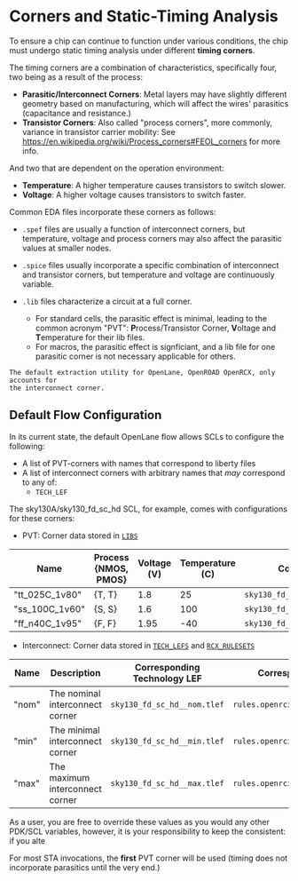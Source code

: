 # Corners and Static-Timing Analysis

To ensure a chip can continue to function under various conditions, the chip
must undergo static timing analysis under different **timing corners**.

The timing corners are a combination of characteristics, specifically four, two
being as a result of the process:

* **Parasitic/Interconnect Corners**: Metal layers may have slightly different
  geometry based on manufacturing, which will affect the wires' parasitics
  (capacitance and resistance.)
* **Transistor Corners**: Also called "process corners", more commonly, variance in transistor carrier mobility:
  See https://en.wikipedia.org/wiki/Process_corners#FEOL_corners for more info.

And two that are dependent on the operation environment:

* **Temperature**: A higher temperature causes transistors to switch slower.
* **Voltage**: A higher voltage causes transistors to switch faster.

Common EDA files incorporate these corners as follows:

* `.spef` files are usually a function of interconnect corners, but temperature,
  voltage and process corners may also affect the parasitic values at smaller nodes.

* `.spice` files usually incorporate a specific combination of interconnect and transistor corners, but temperature and voltage are continuously variable.

* `.lib` files characterize a circuit at a full corner.
    * For standard cells, the parasitic effect is minimal, leading to the common
      acronym "PVT": **P**rocess/Transistor Corner, **V**oltage and **T**emperature
      for their lib files.
    * For macros, the parasitic effect is signficiant, and a lib file for one
      parasitic corner is not necessary applicable for others. 

```{note}
The default extraction utility for OpenLane, OpenROAD OpenRCX, only accounts for
the interconnect corner.
```

## Default Flow Configuration
In its current state, the default OpenLane flow allows SCLs to configure the following:

* A list of PVT-corners with names that correspond to liberty files
* A list of interconnect corners with arbitrary names that *may* correspond to any of:
  * `TECH_LEF`

The sky130A/sky130_fd_sc_hd SCL, for example, comes with configurations for these corners:

* PVT: Corner data stored in [`LIBS`](../reference/pdk_config_vars.md#LIBS)

| Name | Process {NMOS, PMOS} | Voltage (V) | Temperature (C) | Corresponding File |
| - | - | - | - | - |
| "tt_025C_1v80" | {T, T} | 1.8 | 25 | `sky130_fd_sc_hd__tt_025C_1v80.lib` |
| "ss_100C_1v60" | {S, S} | 1.6 | 100 | `sky130_fd_sc_hd__ss_100C_1v60.lib` |
| "ff_n40C_1v95" | {F, F} | 1.95 | -40 | `sky130_fd_sc_hd__ff_n40C_1v95.lib` |

* Interconnect: Corner data stored in [`TECH_LEFS`](../reference/pdk_config_vars.md#TECH_LEFS) and [`RCX_RULESETS`](../reference/pdk_config_vars.md#RCX_RULESETS)

| Name | Description | Corresponding Technology LEF | Corresponding Ruleset |
| - | - | - | - | 
| "nom" | The nominal interconnect corner | `sky130_fd_sc_hd__nom.tlef` | `rules.openrcx.sky130A.nom.calibre` |
| "min" | The minimal interconnect corner | `sky130_fd_sc_hd__min.tlef` | `rules.openrcx.sky130A.min.calibre` |
| "max" | The maximum interconnect corner | `sky130_fd_sc_hd__max.tlef` | `rules.openrcx.sky130A.max.calibre` |

As a user, you are free to override these values as you would any other PDK/SCL
variables, however, it is your responsibility to keep the consistent: if you alte

For most STA invocations, the **first** PVT corner will be used (timing does not
incorporate parasitics until the very end.)

<!-- TODO: MCSTA/Macro >